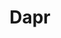 ---
codehost: https://github.com/dapr
logohandle: daprio
sort: dapr
title: Dapr
twitter: https://x.com/DaprDev
website: https://dapr.io/
---